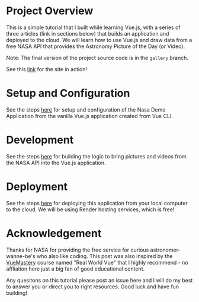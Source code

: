 # Project Overview

This is a simple tutorial that I built while learning Vue.js, with a series of three articles (link in sections below) that builds an application and deployed to the cloud. We will learn how to use Vue.js and draw data from a free NASA API that provides the Astronomy Picture of the Day (or Video).

Note: The final version of the project source code is in the `gallery` branch.

See this [link](https://nasa-demo-devto.onrender.com/) for the site in action!

# Setup and Configuration

See the steps [here](https://dev.to/stoicllama/build-a-simple-vue-3-app-and-enjoy-astronomy-part-1-of-3-132a) for setup and configuration of the Nasa Demo Application from the vanilla Vue.js application created from Vue CLI.

# Development

See the steps [here](https://dev.to/stoicllama/build-a-simple-vue-3-app-and-enjoy-astronomy-part-2-of-3-27g5) for building the logic to bring pictures and videos from the NASA API into the Vue.js application.

# Deployment

See the steps [here](https://dev.to/stoicllama/build-a-simple-vue-3-app-and-enjoy-astronomy-part-3-of-3-1cc1) for deploying this application from your local computer to the cloud. We will be using Render hosting services, which is free!


# Acknowledgement

Thanks for NASA for providing the free service for curious astronomer-wanne-be's who also like coding.  This post was also inspired by the [VueMastery](https://www.vuemastery.com) course named "Real World Vue" that I highly recommend - no affliation here just a big fan of good educational content.

Any quesitons on this tutorial please post an issue here and I will do my best to answer you or direct you to right resources. Good luck and have fun building!
